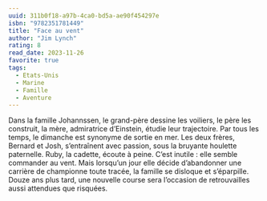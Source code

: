 ```yaml
---
uuid: 311b0f18-a97b-4ca0-bd5a-ae90f454297e
isbn: "9782351781449"
title: "Face au vent"
author: "Jim Lynch"
rating: 8
read_date: 2023-11-26
favorite: true
tags:
  - Etats-Unis
  - Marine
  - Famille
  - Aventure
---
```


Dans la famille Johannssen, le grand-père dessine les voiliers, le père les construit, la mère, admiratrice d’Einstein, étudie leur trajectoire. Par tous les temps, le dimanche est synonyme de sortie en mer. Les deux frères, Bernard et Josh, s’entraînent avec passion, sous la bruyante houlette paternelle. Ruby, la cadette, écoute à peine. C’est inutile : elle semble commander au vent. Mais lorsqu’un jour elle décide d’abandonner une carrière de championne toute tracée, la famille se disloque et s’éparpille. Douze ans plus tard, une nouvelle course sera l’occasion de retrouvailles aussi attendues que risquées.
